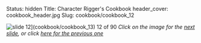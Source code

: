 Status: hidden
Title: Character Rigger's Cookbook
header_cover: cookbook_header.jpg
Slug: cookbook/cookbook_12

![slide 12](https://dl.dropboxusercontent.com/u/2977490/presentations/cookbook/img12.jpg)](cookbook/cookbook_13)
12 of 90
_Click on the image for the [next slide](cookbook/cookbook_13), or click [here for the previous one](cookbook/cookbook_11)_
